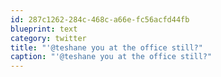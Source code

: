 ```yaml
---
id: 287c1262-284c-468c-a66e-fc56acfd44fb
blueprint: text
category: twitter
title: "'@teshane you at the office still?"
caption: "'@teshane you at the office still?"
---
```


